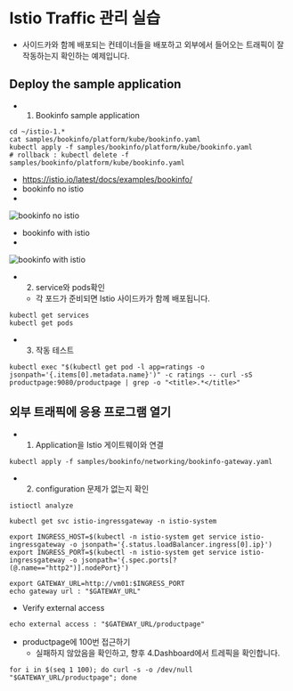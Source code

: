 # Istio Traffic 관리 실습
* 사이드카와 함께 배포되는 컨테이너들을 배포하고 외부에서 들어오는 트래픽이 잘 작동하는지 확인하는 예제입니다.
## Deploy the sample application
* 1. Bookinfo sample application
```
cd ~/istio-1.*
cat samples/bookinfo/platform/kube/bookinfo.yaml
kubectl apply -f samples/bookinfo/platform/kube/bookinfo.yaml
# rollback : kubectl delete -f samples/bookinfo/platform/kube/bookinfo.yaml
```
  - https://istio.io/latest/docs/examples/bookinfo/
  - bookinfo no istio
  -
  ![bookinfo no istio](https://istio.io/latest/docs/examples/bookinfo/noistio.svg)
  - bookinfo with istio
  -
  ![bookinfo with istio](https://istio.io/latest/docs/examples/bookinfo/withistio.svg)

* 2. service와 pods확인
  - 각 포드가 준비되면 Istio 사이드카가 함께 배포됩니다.
```
kubectl get services
kubectl get pods
```
* 3. 작동 테스트
```
kubectl exec "$(kubectl get pod -l app=ratings -o jsonpath='{.items[0].metadata.name}')" -c ratings -- curl -sS productpage:9080/productpage | grep -o "<title>.*</title>"
```

## 외부 트래픽에 응용 프로그램 열기
* 1. Application을 Istio 게이트웨이와 연결
```
kubectl apply -f samples/bookinfo/networking/bookinfo-gateway.yaml
```
* 2. configuration 문제가 없는지 확인
```
istioctl analyze

kubectl get svc istio-ingressgateway -n istio-system

export INGRESS_HOST=$(kubectl -n istio-system get service istio-ingressgateway -o jsonpath='{.status.loadBalancer.ingress[0].ip}')
export INGRESS_PORT=$(kubectl -n istio-system get service istio-ingressgateway -o jsonpath='{.spec.ports[?(@.name=="http2")].nodePort}')

export GATEWAY_URL=http://vm01:$INGRESS_PORT
echo gateway url : "$GATEWAY_URL"

```

* Verify external access
```
echo external access : "$GATEWAY_URL/productpage"
```

* productpage에 100번 접근하기
  - 실패하지 않았음을 확인하고, 향후 4.Dashboard에서 트레픽을 확인합니다.
```
for i in $(seq 1 100); do curl -s -o /dev/null "$GATEWAY_URL/productpage"; done
```
